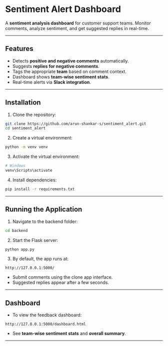# Sentiment Alert Dashboard

A **sentiment analysis dashboard** for customer support teams. Monitor comments, analyze sentiment, and get suggested replies in real-time.

---

## Features

* Detects **positive and negative comments** automatically.
* Suggests **replies for negative comments**.
* Tags the appropriate **team** based on comment context.
* Dashboard shows **team-wise sentiment stats**.
* Real-time alerts via **Slack integration**.

---

## Installation

1. Clone the repository:

```bash
git clone https://github.com/arun-shankar-s/sentiment_alert.git
cd sentiment_alert
```

2. Create a virtual environment:

```bash
python -m venv venv
```

3. Activate the virtual environment:

```bash
# Windows
venv\Scripts\activate
```

4. Install dependencies:

```bash
pip install -r requirements.txt
```

---

## Running the Application

1. Navigate to the backend folder:

```bash
cd backend
```

2. Start the Flask server:

```bash
python app.py
```

3. By default, the app runs at:

```
http://127.0.0.1:5000/
```

* Submit comments using the clone app interface.
* Suggested replies appear after a few seconds.

---

## Dashboard

* To view the feedback dashboard:

```
http://127.0.0.1:5000/dashboard.html
```

* See **team-wise sentiment stats** and **overall summary**.

---
